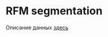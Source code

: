 # RFM segmentation

Описание данных [здесь](https://github.com/TanasevichPS/TS_ABD_2021/blob/main/Taxi/README.md)
